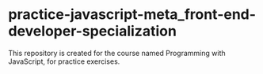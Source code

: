# practice-javascript-meta_front-end-developer-specialization
This repository is created for the course named Programming with JavaScript, for practice exercises.
